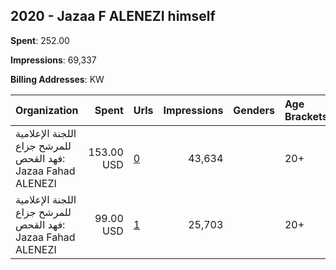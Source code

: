 ## 2020 - Jazaa F ALENEZI himself 
**Spent**: 252.00

**Impressions**: 69,337

**Billing Addresses**: KW

|Organization|Spent|Urls|Impressions|Genders|Age Brackets|Country Codes|
|:---|---:|:---|---:|:---|:---|:---|
|اللجنة الإعلامية للمرشح جزاع فهد القحص: Jazaa Fahad ALENEZI|153.00 USD|[0](https://www.snap.com/political-ads/asset/b76433e9c42a8e422ac68ba67f6d2d23293256576cb7e328812dbf4e57583c13?mediaType=mp4)|43,634||20+|kuwait|
|اللجنة الإعلامية للمرشح جزاع فهد القحص: Jazaa Fahad ALENEZI|99.00 USD|[1](https://www.snap.com/political-ads/asset/3f60f7187c51c34a5cddec14f030b4349d286faff3b4dacceef896bafbc2d83a?mediaType=mp4)|25,703||20+|kuwait|
